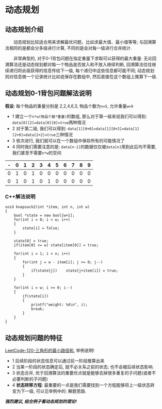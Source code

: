# 动态规划

## 动态规划介绍

&emsp;&emsp;动态规划比较适合用来求解最优问题，比如求最大值、最小值等等; 与回溯算法相同的是都会分多级进行计算, 不同的是会对每一级进行合并统计.

&emsp;&emsp;非常典型的, 对于0-1背包问题在指定重量下求取可以获得的最大重量: 无论回溯算法还是动态规划都对每一个物品是否放入和不放入继续判断, 回溯算法往往继续递归将此级获得的信息传给下一级, 每个递归中这些信息都可能不同; 动态规划则对信息做一个记录统计比如说保存在数组中, 然后直接在这个数组上推算下一级.

## 动态规划0-1背包问题解法说明

**假设**: 每个物品的重量分别是 2,2,4,6,3, 物品个数为`n=5`, 允许重量`w=9`

* 1 建立一个`n*w(物品个数*重量)`的数组, 那么对于第一级来说我们可以得到: `data[0][2]=data[0][0]=true`两种情况
* 2 对于第二级, 我们可以得到: `data[1][0+0]=data[1][0+2]=data[1][2+0]=data[2+2]=true`三种情况
* 3 依次进行, 我们就可以在一个数组中保存所有的可能情况了
* 4 同时我们需要注意的是: `data[n-1]`的数据仅仅被`data[n]`用到此后均不需要, 我们甚至不需要`n*w`的空间

-|0|1|2|3|4|5|6|7|8|9
:--|:--|:--|:--|:--|:--|:--|:--|:--|:--|:--
0|1|0|1|0|0|0|0|0|0|0
0|1|0|1|0|1|0|0|0|0|0

### C++解法说明
```
void knapsack2(int *item, int n, int w)
{
	bool *state = new bool[w+1];
	for(int i = 0; i < w; i++)
	{
		state[i] = false;
	}

	state[0] = true;
	if(item[0] <= w) state[item[0]]	= true;

	for(int i = 1; i < n; i++)
	{
		for(int j = w - item[i]; j >= 0; j--)
		{
			if(state[j])	state[j+item[i]] = true;
		}
	}

	for(int i = w; i >= 0; i--)
	{
		if(state[i])
		{
			printf("weight: %d\n", i);
			break;
		}
	}
}
```

## 动态规划问题的特征
[LeetCode-120-三角形的最小路径和](https://www.jianshu.com/p/cae8ddd77de8), 举例说明!

* 1 后续阶段的状态信息可以通过前一阶段推算出来
* 2 当某一阶段的状态确定后, 就不必关系之前的状态; 也不会被后续状态影响.
* 3 状态合并, 优于回溯算法的重要优点就是能够去掉很多重复的子问题(或者不必要判断的子问题)
* 4 **状态转移方程**: 最重要的一点是我们需要找到一个方程能够将上一级状态转变为下一级, 可以见举例中的: 解题思路.

***强烈建议, 结合例子看动态规划的理论!***



